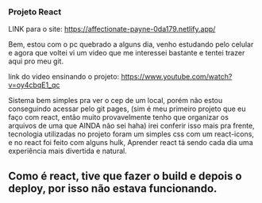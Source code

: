 ### Projeto React


LINK para o site: https://affectionate-payne-0da179.netlify.app/

Bem, estou com o pc quebrado a alguns dia, venho estudando pelo celular e agora que voltei vi um video que me interessei bastante e tentei trazer aqui pro meu git.

link do video ensinando o projeto: https://www.youtube.com/watch?v=oy4cbqE1_qc

Sistema bem simples pra ver o cep de um local, porém não estou conseguindo acessar pelo git pages, (sim é meu primeiro projeto que eu faço com react, então muito provavelmente tenho que organizar os arquivos de uma que AINDA não sei haha) irei conferir isso mais pra frente, tecnologia utilizadas no projeto foram um simples css com um react-icons, e no react foi feito com alguns hulk,  Aprender react tá sendo cada dia uma experiência mais divertida e natural.

## Como é react, tive que fazer o build e depois o deploy, por isso não estava funcionando.
